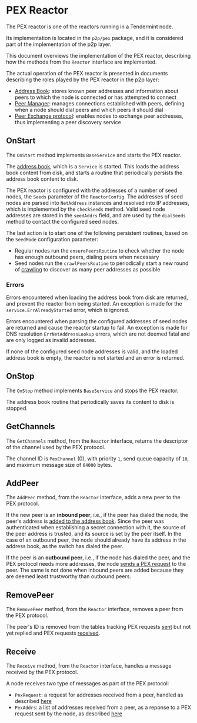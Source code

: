 # PEX Reactor

The PEX reactor is one of the reactors running in a Tendermint node.

Its implementation is located in the `p2p/pex` package, and it is considered
part of the implementation of the p2p layer.

This document overviews the implementation of the PEX reactor, describing how
the methods from the `Reactor` interface are implemented.

The actual operation of the PEX reactor is presented in documents describing
the roles played by the PEX reactor in the p2p layer:

- [Address Book](./addressbook.md): stores known peer addresses and information
  about peers to which the node is connected or has attempted to connect
- [Peer Manager](./peer_manager.md): manages connections established with peers,
  defining when a node should dial peers and which peers it should dial
- [Peer Exchange protocol](./pex-protocol.md): enables nodes to exchange peer
  addresses, thus implementing a peer discovery service

## OnStart

The `OnStart` method implements `BaseService` and starts the PEX reactor.

The [address book](./addressbook.md), which is a `Service` is started.
This loads the address book content from disk,
and starts a routine that periodically persists the address book content to disk.

The PEX reactor is configured with the addresses of a number of seed nodes,
the `Seeds` parameter of the `ReactorConfig`.
The addresses of seed nodes are parsed into `NetAddress` instances and resolved
into IP addresses, which is implemented by the `checkSeeds` method.
Valid seed node addresses are stored in the `seedAddrs` field,
and are used by the `dialSeeds` method to contact the configured seed nodes.

The last action is to start one of the following persistent routines, based on
the `SeedMode` configuration parameter:

- Regular nodes run the `ensurePeersRoutine` to check whether the node has
  enough outbound peers, dialing peers when necessary
- Seed nodes run the `crawlPeersRoutine` to periodically start a new round
  of [crawling](./pex-protocol.md#Crawling-peers) to discover as many peer
  addresses as possible

### Errors

Errors encountered when loading the address book from disk are returned,
and prevent the reactor from being started.
An exception is made for the `service.ErrAlreadyStarted` error, which is ignored.

Errors encountered when parsing the configured addresses of seed nodes
are returned and cause the reactor startup to fail.
An exception is made for DNS resolution `ErrNetAddressLookup` errors,
which are not deemed fatal and are only logged as invalid addresses.

If none of the configured seed node addresses is valid, and the loaded address
book is empty, the reactor is not started and an error is returned.

## OnStop

The `OnStop` method implements `BaseService` and stops the PEX reactor.

The address book routine that periodically saves its content to disk is stopped.

## GetChannels

The `GetChannels` method, from the `Reactor` interface, returns the descriptor
of the channel used by the PEX protocol.

The channel ID is `PexChannel` (0), with priority `1`, send queue capacity of
`10`, and maximum message size of `64000` bytes.

## AddPeer

The `AddPeer` method, from the `Reactor` interface,
adds a new peer to the PEX protocol.

If the new peer is an **inbound peer**, i.e., if the peer has dialed the node,
the peer's address is [added to the address book](./addressbook.md#adding-addresses).
Since the peer was authenticated when establishing a secret connection with it,
the source of the peer address is trusted, and its source is set by the peer itself.
In the case of an outbound peer, the node should already have its address in
the address book, as the switch has dialed the peer.

If the peer is an **outbound peer**, i.e., if the node has dialed the peer,
and the PEX protocol needs more addresses,
the node [sends a PEX request](./pex-protocol.md#Requesting-Addresses) to the peer.
The same is not done when inbound peers are added because they are deemed least
trustworthy than outbound peers.

## RemovePeer

The `RemovePeer` method, from the `Reactor` interface,
removes a peer from the PEX protocol.

The peer's ID is removed from the tables tracking PEX requests
[sent](./pex-protocol.md#misbehavior) but not yet replied
and PEX requests [received](./pex-protocol.md#misbehavior-1).

## Receive

The `Receive` method, from the `Reactor` interface,
handles a message received by the PEX protocol.

A node receives two type of messages as part of the PEX protocol:

- `PexRequest`: a request for addresses received from a peer, handled as
  described [here](./pex-protocol.md#providing-addresses)
- `PexAddrs`: a list of addresses received from a peer, as a reponse to a PEX
  request sent by the node, as described [here](./pex-protocol.md#responses)

